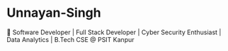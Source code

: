 # Unnayan-Singh
🚀 Software Developer | Full Stack Developer | Cyber Security Enthusiast | Data Analytics | B.Tech CSE @ PSIT Kanpur
